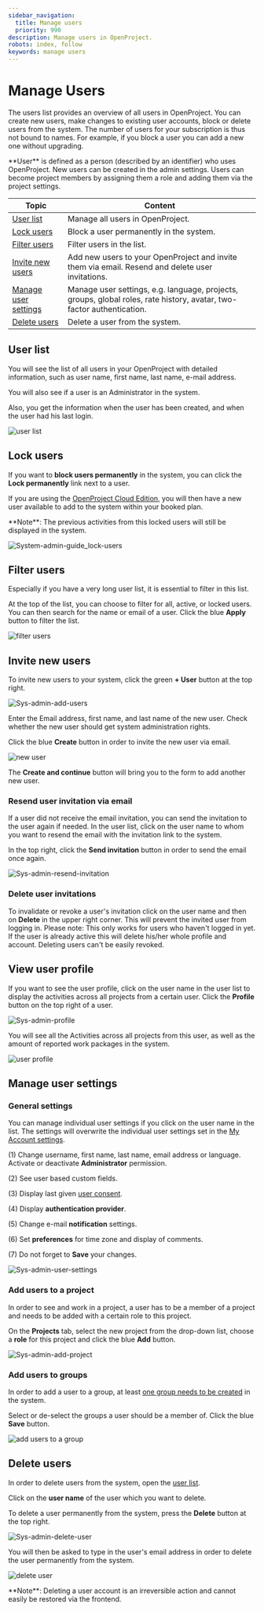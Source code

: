 ```yaml
---
sidebar_navigation:
  title: Manage users
  priority: 990
description: Manage users in OpenProject.
robots: index, follow
keywords: manage users
---
```


# Manage Users

The users list provides an overview of all users in OpenProject. You can create new users, make changes to existing user accounts, block or delete users from the system. The number of users for your subscription is thus not bound to names. For example, if you block a user you can add a new one without upgrading.

<div class="glossary">
**User** is defined as a person (described by an identifier) who uses OpenProject. New users can be created in the admin settings. Users can become project members by assigning them a role and adding them via the project settings.
</div>


| Topic                                         | Content                                                      |
| --------------------------------------------- | ------------------------------------------------------------ |
| [User list](#user-list)                       | Manage all users in OpenProject.                             |
| [Lock users](#lock-users)                     | Block a user permanently in the system.                      |
| [Filter users](#filter-users)                 | Filter users in the list.                                    |
| [Invite new users](#invite-new-users)         | Add new users to your OpenProject and invite them via email. Resend and delete user invitations. |
| [Manage user settings](#manage-user-settings) | Manage user settings, e.g. language, projects, groups, global roles, rate history, avatar, two-factor authentication. |
| [Delete users](#delete-users)                 | Delete a user from the system.                               |

## User list

You will see the list of all users in your OpenProject with detailed information, such as user name, first name, last name, e-mail address.

You will also see if a user is an Administrator in the system.

Also, you get the information when the user has been created, and when the user had his last login.

![user list](image-20200211141841492.png)

## Lock users

If you want to **block users permanently** in the system, you can click the **Lock permanently** link next to a user.

If you are using the [OpenProject Cloud Edition](../../../cloud-edition-guide), you will then have a new user available to add to the system within your booked plan.

<div class="alert alert-info" role="alert">
**Note**: The previous activities from this locked users will still be displayed in the system.
</div>

![System-admin-guide_lock-users](System-admin-guide_lock-users.png)

## Filter users

Especially if you have a very long user list, it is essential to filter in this list.

At the top of the list, you can choose to filter for all, active, or locked users.
You can then search for the name or email of a user. Click the blue **Apply** button to filter the list.

![filter users](image-20200115155456033.png)

## Invite new users

To invite new users to your system, click the green **+ User** button at the top right.

![Sys-admin-add-users](Sys-admin-add-users.png)

Enter the Email address, first name, and last name of the new user. Check whether the new user should get system administration rights.

Click the blue **Create** button in order to invite the new user via email.

![new user](image-20200115155855409.png)

The **Create and continue** button will bring you to the form to add another new user.

### Resend user invitation via email

If a user did not receive the email invitation, you can send the invitation to the user again if needed. In the user list, click on the user name to whom you want to resend the email with the invitation link to the system.

In the top right, click the **Send invitation** button in order to send the email once again.

![Sys-admin-resend-invitation](Sys-admin-resend-invitation.png)

### Delete user invitations
To invalidate or revoke a user's invitation click on the user name and then on **Delete** in the upper right corner. This will prevent the invited user from logging in.
Please note: This only works for users who haven't logged in yet. If the user is already active this will delete his/her whole profile and account. Deleting users can't be easily revoked.

## View user profile

If you want to see the user profile, click on the user name in the user list to display the activities across all projects from a certain user. Click the **Profile** button on the top right of a user.

![Sys-admin-profile](Sys-admin-profile.png)



You will see all the Activities across all projects from this user, as well as the amount of reported work packages in the system.

![user profile](image-20200115162109669.png)

## Manage user settings

### General settings

You can manage individual user settings if you click on the user name in the list. The settings will overwrite the individual user settings set in the [My Account settings](../../../getting-started/my-account/).

(1) Change username, first name, last name, email address or language. Activate or deactivate **Administrator** permission.

(2) See user based custom fields.

(3) Display last given [user consent](../settings/#user-consent).

(4) Display **authentication provider**.

(5) Change e-mail **notification** settings.

(6) Set **preferences** for time zone and display of comments.

(7) Do not forget to **Save** your changes.

![Sys-admin-user-settings](Sys-admin-user-settings.png)

### Add users to a project

In order to see and work in a project, a user has to be a member of a project and needs to be added with a certain role to this project.

On the **Projects** tab, select the new project from the drop-down list, choose a **role** for this project and click the blue **Add** button.

![Sys-admin-add-project](Sys-admin-add-project.gif)

### Add users to groups

In order to add a user to a group, at least [one group needs to be created](../groups) in the system.

Select or de-select the groups a user should be a member of. Click the blue **Save** button.

![add users to a group](image-20200115165406439.png)



## Delete users

In order to delete users from the system, open the [user list](#user-list).

Click on the **user name** of the user which you want to delete.

To delete a user permanently from the system, press the **Delete** button at the top right.

![Sys-admin-delete-user](Sys-admin-delete-user.png)

You will then be asked to type in the user's email address in order to delete the user permanently from the system.

![delete user](image-20200115162533470.png)

<div class="alert alert-info" role="alert">
**Note**: Deleting a user account is an irreversible action and cannot easily be restored via the frontend.
</div>
